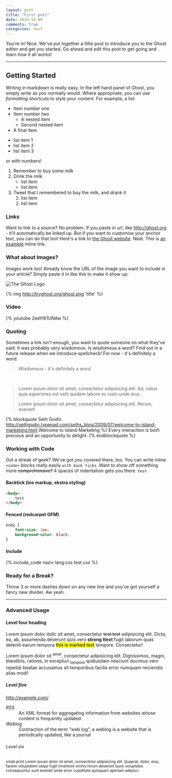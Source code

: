 ```yaml
---
layout: post
title: "First post"
date: 2013-12-09
comments: true
categories: test
---
```


You're in! Nice. We've put together a little post to introduce you to the Ghost editor and get you started. Go ahead and edit this post to get going and learn how it all works!

----

## Getting Started

Writing in markdown is really easy. In the left hand panel of Ghost, you simply write as you normally would. Where appropriate, you can use *formatting* shortcuts to style your content. For example, a list:

* Item number one
* Item number two
    * A nested item
    * Second nested item
* A final item

- list item 1
- list item 2
- list item 3

or with numbers!

1. Remember to buy some milk
2. Drink the milk
    - list item
    - list item
3. Tweet that I remembered to buy the milk, and drank it
    1. list item
    2. list item

### Links

Want to link to a source? No problem. If you paste in url, like http://ghost.org - it'll automatically be linked up. But if you want to customise your anchor text, you can do that too! Here's a link to [the Ghost website](http://ghost.org). Neat. This is [an example](http://example.com/ "Title") inline link.

### What about Images?

Images work too! Already know the URL of the image you want to include in your article? Simply paste it in like this to make it show up:

![The Ghost Logo](http://tryghost.org/ghost.png)

{% img http://tryghost.org/ghost.png 'title' %}

### Video

{% youtube 2eeYi61UNAw %}

### Quoting

Sometimes a link isn't enough, you want to quote someone on what they've said. It was probably very wisdomous. Is wisdomous a word? Find out in a future release when we introduce spellcheck! For now - it's definitely a word.

> Wisdomous - it's definitely a word.

<br>

> Lorem ipsum dolor sit amet, consectetur adipisicing elit. Ad, natus quia asperiores est velit quidem labore ex iusto unde eius.
>
> Lorem ipsum dolor sit amet, consectetur adipisicing elit. Rerum, eveniet!

{% blockquote Seth Godin http://sethgodin.typepad.com/seths_blog/2009/07/welcome-to-island-marketing.html Welcome to Island Marketing %}
Every interaction is both precious and an opportunity to delight.
{% endblockquote %}

### Working with Code

Got a streak of geek? We've got you covered there, too. You can write inline `<code>` blocks really easily `with back ticks`. Want to show off something more ~~comprehensive?~~ 4 spaces of indentation gets you there. <code>test</code>

#### Backtick (los markup, ekstra styling)

``` html title http://google.com/
<body>
	test
</body>
```

#### Fenced (redcarpet GFM)

~~~ css
body {
	font-size: 1em;
	background-color: black;
}
~~~

#### Include

{% include_code naziv lang:css test.css %}

### Ready for a Break?

Throw 3 or more dashes down on any new line and you've got yourself a fancy new divider. Aw yeah.

---

### Advanced Usage

#### Level four heading

*Lorem ipsum dolor italic* sit amet, consectetur <s>test test</s> adipisicing elit. Dicta, ea, ab, assumenda deserunt quis vero **strong ttext** fugit laborum quas deleniti earum tempora <mark>this is marked text</mark> tempore. Consectetur!

<abbr>Lorem</abbr> ipsum dolor sit <sup>amet</sup>, consectetur adipisicing elit. Dignissimos, magni, blanditiis, ratione, in excepturi <sub>tempore</sub> quibusdam nesciunt ducimus vero repellat beatae accusamus sit temporibus facilis error numquam reiciendis alias modi!

##### Level five

<http://example.com/>

<dl>
  <dt><dfn>RSS</dfn></dt>
  <dd>An XML format for aggregating information from websites whose 
    content is frequently updated.</dd>
  <dt><dfn>Weblog</dfn></dt>
  <dd>Contraction of the term "web log", a weblog is a 
    website that is periodically updated, like a journal</dd>
</dl>

###### Level six

<small> small print Lorem ipsum dolor sit amet, consectetur adipisicing elit. Quaerat, dolor, eius, facere voluptatem sequi fugit inventore omnis rerum deserunt quos voluptates consequuntur sunt eveniet unde error cupiditate quisquam aperiam adipisci.</small>
